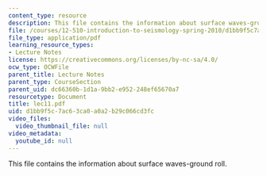 ```yaml
---
content_type: resource
description: This file contains the information about surface waves-ground roll.
file: /courses/12-510-introduction-to-seismology-spring-2010/d1bb9f5c7ac63ca0a0a2b29c066cd3fc_lec11.pdf
file_type: application/pdf
learning_resource_types:
- Lecture Notes
license: https://creativecommons.org/licenses/by-nc-sa/4.0/
ocw_type: OCWFile
parent_title: Lecture Notes
parent_type: CourseSection
parent_uid: dc66360b-1d1a-9bb2-e952-248ef65670a7
resourcetype: Document
title: lec11.pdf
uid: d1bb9f5c-7ac6-3ca0-a0a2-b29c066cd3fc
video_files:
  video_thumbnail_file: null
video_metadata:
  youtube_id: null
---
```

This file contains the information about surface waves-ground roll.